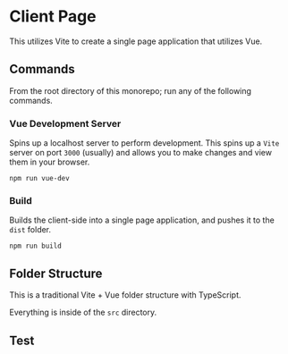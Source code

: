 # Client Page

This utilizes Vite to create a single page application that utilizes Vue.

## Commands

From the root directory of this monorepo; run any of the following commands.

### Vue Development Server

Spins up a localhost server to perform development. This spins up a `Vite` server on port `3000` (usually) and allows you to make changes and view them in your browser.

```
npm run vue-dev
```

### Build

Builds the client-side into a single page application, and pushes it to the `dist` folder.

```
npm run build
```

## Folder Structure

This is a traditional Vite + Vue folder structure with TypeScript.

Everything is inside of the `src` directory.

## Test

